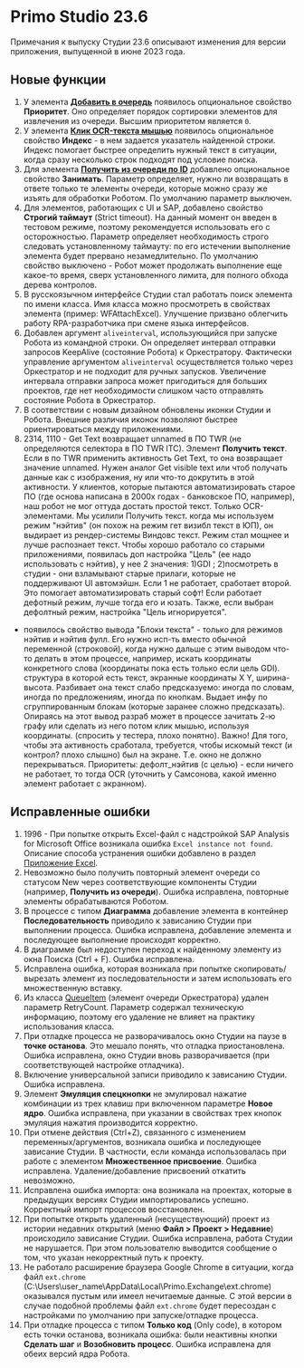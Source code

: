 # Primo Studio 23.6
Примечания к выпуску Студии 23.6 описывают изменения для версии приложения, выпущенной в июне 2023 года.

## Новые функции 
1. У элемента [**Добавить в очередь**](https://docs.primo-rpa.ru/primo-rpa/g_elements/el_basic/els_orch/els_queues/addtoqueue) появилось опциональное свойство **Приоритет**. Оно определяет порядок сортировки элементов для извлечения из очереди. Высшим приоритетом является `0`.
1. У элемента [**Клик OCR-текста мышью**](https://docs.primo-rpa.ru/primo-rpa/g_elements/el_basic/els_ocr/el_ocr_textclick) появилось опциональное свойство **Индекс** - в нем задается указатель найденной строки. Индекс помогает быстрее определить нужный текст в ситуации, когда сразу несколько строк подходят под условие поиска.
1. Для элемента [**Получить из очереди по ID**](https://docs.primo-rpa.ru/primo-rpa/g_elements/el_basic/els_orch/els_queues/peekqueueid) добавлено опциональное свойство **Занимать**. Параметр определяет, нужно ли возвращать в ответе только те элементы очереди, которые можно сразу же изъять для обработки Роботом. По умолчанию параметр выключен.
1. Для элементов, работающих с UI и SAP, добавлено свойство **Строгий таймаут** (Strict timeout). На данный момент он введен в тестовом режиме, поэтому рекомендуется использовать его с осторожностью. Параметр определяет необходимость строго следовать установленному таймауту: по его истечении выполнение элемента будет прервано незамедлительно. По умолчанию свойство выключено - Робот может продолжать выполнение еще какое-то время, сверх установленного лимита, для полного обхода дерева контролов. 
1. В русскоязычном интерфейсе Студии стал работать поиск элемента по имени класса. Имя класса можно просмотреть в свойствах элемента (пример: WFAttachExcel). Улучшение призвано облегчить работу RPA-разработчика при смене языка интерфейсов. 
1. Добавлен аргумент `aliveinterval`, использующийся при запуске Робота из командной строки. Он определяет интервал отправки запросов KeepAlive (состояние Робота) к Оркестратору. Фактически управление аргументом `aliveinterval` осуществляется только через Оркестратор и не подходит для ручных запусков. Увеличение интервала отправки запроса может пригодиться для больших проектов, где нет необходимости слишком часто отправлять состояние Робота в Оркестратор.
1. В соответствии с новым дизайном обновлены иконки Студии и Робота. Внешние различия иконок позволяют быстрее ориентироваться между приложениями.  
1. 2314, 1110 - Get Text возвращает unnamed в ПО TWR (не определяются селектора в ПО TWR ITC). Элемент **Получить текст**. Если в по TWR применить активность Get Text, то она возвращает значение unnamed. Нужен аналог Get visible text или чтоб получать данные как с изображения, ну или что-то докрутить в этой активности. У клиентов, которые пытаются автоматизировать старое ПО (где основа написана в 2000х годах - банковское ПО, например), наш робот не мог оттуда достать простой текст. Только OCR-элементами. Мы усилили Получить текст. когда мы используем режим "нэйтив" (он похож на режим гет визибл текст в ЮП), он выдирает из рендер-системы Виндовс текст. Режим стал мощнее и лучше распознает текст. Чтобы хорошо работало со старыми приложениями, появилась доп настройка "Цель" (ее надо использовать с нэйтив), у нее 2 значения: 1)GDI ; 2)посмотреть в студии - они взламывают старые прилаги, которые не поддерживают UI автомэйшн. Если 1 не работает, сработает второй. Это помогает автоматизировать старый софт! Если работает дефотный режим, лучше тогда его и юзать. Также, если выбран дефолтный режим, настройка "Цель игнорируется". 
 + появилось свойство вывода "Блоки текста" - только для режимов нэйтив и нэйтив фулл. Его нужно исп-ть вместо обычной переменной (строковой), когда нужно дальше с этим выводом что-то делать в этом процессе, например, искать координаты конкретного слова (координаты пока есть только если цель GDI). структура в которой есть текст, экранные координаты X Y, ширина-высота. Разбивает она текст слабо предсказуемо: иногда по словам, иногда по предложениям, иногда по кнопкам. Выдает инфу по сгруппированным блокам (которые заранее сложно предсказать). Опираясь на этот вывод разраб может в процессе зачитать 2-ю графу или сделать из него потом клик мышью, используя координаты. (спросить у тестера, плохо понятно). 
Важно! Для того, чтобы эта активность сработала, требуется, чтобы искомый текст (и контрол? плохо слышно) был на экране. Т.е. окно не должно перекрываться. 
Приоритеты: дефолт_нэйтив (с целью) - если ничего не работает, то тогда OCR (уточнить у Самсонова, какой именно элемент работает с экранном).



## Исправленные ошибки
1. 1996 - При попытке открыть Excel-файл с надстройкой SAP Analysis for Microsoft Office возникала ошибка `Excel instance not found`. Описание способа устранения ошибки добавлено в раздел [Приложение Excel](https://docs.primo-rpa.ru/primo-rpa/g_elements/el_basic/els_excel/el_excel_app#загрузка-надстроек).
1. Невозможно было получить повторный элемент очереди со статусом New через соответствующие компоненты Студии (например, **Получить из очереди**). Ошибка исправлена, повторные элементы обрабатываются Роботом.
1. В процессе с типом **Диаграмма** добавление элемента в контейнер **Последовательность** приводило к зависанию Студии при выполнении процесса. Ошибка исправлена, добавление элемента и последующее выполнение происходят корректно.
1. В диаграмме был недоступен переход к найденному элементу из окна Поиска (Ctrl + F). Ошибка исправлена. 
1. Исправлена ошибка, которая возникала при попытке cкопировать/вырезать элемент из последовательности и затем использовать его множественную вставку.
1. Из класса [QueueItem](https://docs.primo-rpa.ru/primo-rpa/g_elements/el_basic/els_orch/els_queues/datatypes) (элемент очереди Оркестратора) удален параметр RetryCount. Параметр содержал техническую информацию, поэтому его удаление не влияет на практику использования класса.
1. При отладке процесса не разворачивалось окно Студии на паузе в **точке останова**. Это мешало понять, что отладка приостановлена. Ошибка исправлена, окно Студии вновь разворачивается (при соответствующей настройке отладчика).
1. Включение универсальной записи приводило к зависанию Студии. Ошибка исправлена.
1. Элемент **Эмуляция спецкнопки** не эмулировал нажатие комбинации из трех клавиш при включенном параметре **Новое ядро**. Ошибка исправлена, при указании в свойствах трех кнопок эмуляция нажатия производится корректно.
1. При отмене действия (Ctrl+Z), связанного с изменением переменных/аргументов, возникала ошибка и последующее зависание Студии. В частности, если команда использовалась при работе с элементом **Множественное присвоение**. Ошибка исправлена. Удаление/добавление присвоений откатить невозможно.
1. Исправлена ошибка импорта: она возникала на проектах, которые в предыдущих версиях Студии импортировались успешно. Корректный импорт процессов восстановлен.
1. При попытке открыть удаленный (несуществующий) проект из истории недавних открытий (меню **Файл > Проект > Недавние**) происходило зависание Студии. Ошибка исправлена, работа Студии не нарушается. При этом пользователю выводится сообщение о том, что указан некорректный путь к проекту.
1. Не работало расширение браузера Google Chrome в ситуации, когда файл `ext.chrome` (C:\Users\user_name\AppData\Local\Primo.Exchange\ext.chrome) оказывался пустым или имеел нечитаемые данные. С этой версии в случае подобной проблемы файл `ext.chrome` будет пересоздан с настройками по умолчанию при запуске/отладке процесса.
1. При отладке процесса с типом **Только код** (Only code), в котором есть точки останова, возникала ошибка: были неактивны кнопки **Сделать шаг** и **Возобновить процесс**. Ошибка исправлена для обеих версий ядра Робота.

